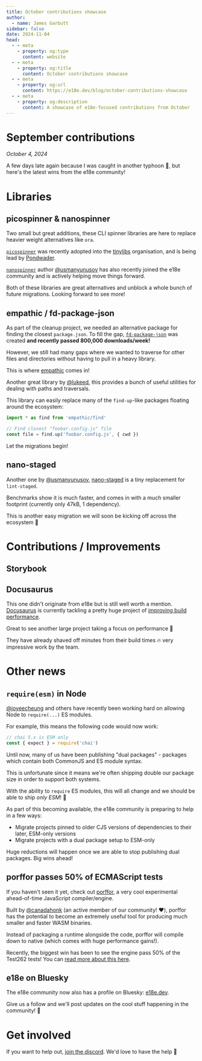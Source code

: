 ```yaml
---
title: October contributions showcase
author:
  - name: James Garbutt
sidebar: false
date: 2024-11-04
head:
  - - meta
    - property: og:type
      content: website
  - - meta
    - property: og:title
      content: October contributions showcase
  - - meta
    - property: og:url
      content: https://e18e.dev/blog/october-contributions-showcase
  - - meta
    - property: og:description
      content: A showcase of e18e-focused contributions from October
---
```


# September contributions

_October 4, 2024_

A few days late again because I was caught in another typhoon :grimacing:, but here's the latest wins from the e18e community!

# Libraries

## picospinner & nanospinner

Two small but great additions, these CLI spinner libraries are here to replace heavier weight alternatives like `ora`.

[`picospinner`](https://github.com/tinylibs/picospinner/) was recently adopted into the [tinylibs](https://github.com/tinylibs) organisation, and is being lead by [Pondwader](https://github.com/PondWader).

[`nanospinner`](https://github.com/usmanyunusov/nanospinner) author [@usmanyunusov](https://x.com/usmanyunusov) has also recently joined the e18e community and is actively helping move things forward.

Both of these libraries are great alternatives and unblock a whole bunch of future migrations. Looking forward to see more!

## empathic / fd-package-json

As part of the cleanup project, we needed an alternative package for finding the closest `package.json`. To fill the gap, [`fd-package-json`](https://github.com/es-tooling/fd-package-json) was created **and recently passed 800,000 downloads/week!**

However, we still had many gaps where we wanted to traverse for other files and directories without having to pull in a heavy library.

This is where [empathic](https://github.com/lukeed/empathic) comes in!

Another great library by [@lukeed](https://x.com/lukeed05), this provides a bunch of useful utilities for dealing with paths and traversals.

This library can easily replace many of the `find-up`-like packages floating around the ecosystem:

```ts
import * as find from 'empathic/find'

// Find closest "foobar.config.js" file
const file = find.up('foobar.config.js', { cwd })
```

Let the migrations begin!

## nano-staged

Another one by [@usmanyunusov](https://x.com/usmanyunusov), [nano-staged](https://github.com/usmanyunusov/nano-staged) is a tiny replacement for `lint-staged`.

Benchmarks show it is much faster, and comes in with a much smaller footprint (currently only 47kB, 1 dependency).

This is another easy migration we will soon be kicking off across the ecosystem :rocket:

# Contributions / Improvements

## Storybook

## Docusaurus

This one didn't originate from e18e but is still well worth a mention. [Docusaurus](https://github.com/facebook/docusaurus) is currently tackling a pretty huge project of [improving build performance](https://github.com/facebook/docusaurus/issues/10556).

Great to see another large project taking a focus on performance :pray:

They have already shaved off minutes from their build times :fire: very impressive work by the team.

# Other news

## `require(esm)` in Node

[@joyeecheung](https://x.com/joyeecheung) and others have recently been working hard on allowing Node to `require(...)` ES modules.

For example, this means the following code would now work:

```ts
// chai 5.x is ESM only
const { expect } = require('chai')
```

Until now, many of us have been publishing "dual packages" - packages which contain both CommonJS and ES module syntax.

This is unfortunate since it means we're often shipping double our package size in order to support both systems.

With the ability to `require` ES modules, this will all change and we should be able to ship _only ESM_! :tada:

As part of this becoming available, the e18e community is preparing to help in a few ways:

- Migrate projects pinned to older CJS versions of dependencies to their later, ESM-only versions
- Migrate projects with a dual package setup to ESM-only

Huge reductions will happen once we are able to stop publishing dual packages. Big wins ahead!

## porffor passes 50% of ECMAScript tests

If you haven't seen it yet, check out [porffor](https://porffor.dev/), a very cool experimental ahead-of-time JavaScript compiler/engine.

Built by [@canadahonk](https://x.com/canadahonk) (an active member of our community! :heart:), porffor has the potential to become an extremely useful tool for producing much smaller and faster WASM binaries.

Instead of packaging a runtime alongside the code, porffor will compile down to native (which comes with huge performance gains!).

Recently, the biggest win has been to see the engine pass 50% of the Test262 tests! You can [read more about this here](https://goose.icu/porffor-50/).

## e18e on Bluesky

The e18e community now also has a profile on Bluesky: [e18e.dev](https://bsky.app/profile/e18e.dev).

Give us a follow and we'll post updates on the cool stuff happening in the community! :butterfly:

# Get involved

If you want to help out, [join the discord](https://chat.e18e.dev). We'd love to have the help :pray:
